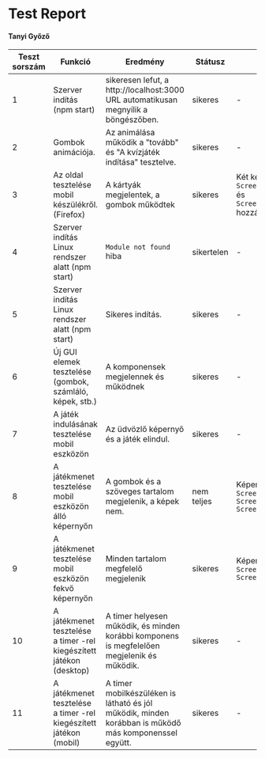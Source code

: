 # Test Report
#### Tanyi Győző

Teszt sorszám | Funkció | Eredmény | Státusz | Megjegyzés | Tesztelő személy | Dátum
--- | --- | --- | --- | --- | --- | --- 
1 |  Szerver indítás (npm start) | sikeresen lefut, a http://localhost:3000 URL automatikusan megnyílik a böngészőben. | sikeres | - | Tanyi Győző | 2023.01.14.
2 | Gombok animációja.| Az animálása működik a "tovább" és "A kvízjáték indítása" tesztelve. | sikeres | - | Tanyi Győző | 2023.01.14.
3 | Az oldal tesztelése mobil készülékről. (Firefox) | A kártyák megjelentek, a gombok működtek | sikeres | Két képernyőkép: `Screenshot_20230114_155114_Firefox.jpg` és `Screenshot_20230114_155125_Firefox.jpg` hozzáadva a docs könyvtárhoz. | Tanyi Győző | 2023.01.14.
4 | Szerver indítás Linux rendszer alatt (npm start) | `Module not found` hiba | sikertelen | - | Tanyi Győző | 2023.01.15.
5 | Szerver indítás Linux rendszer alatt (npm start) | Sikeres indítás. | sikeres | - | Tanyi Győző | 2023.01.15.
6 | Új GUI elemek tesztelése (gombok, számláló, képek, stb.) | A komponensek megjelennek és működnek | sikeres | - | Tanyi Győző | 2023.01.15.
7 | A játék indulásának tesztelése mobil eszközön | Az üdvözlő képernyő és a játék elindul. | sikeres | - | Tanyi Győző | 2023.01.16.
8 | A játékmenet tesztelése mobil eszközön álló képernyőn | A gombok és a szöveges tartalom megjelenik, a képek nem. | nem teljes | Képernyőképek: `Screenshot_20230116_083529_Firefox.jpg` `Screenshot_20230116_083534_Firefox.jpg` `Screenshot_20230116_083549_Firefox.jpg` | Tanyi Győző | 2023.01.16.
9 | A játékmenet tesztelése mobil eszközön fekvő képernyőn | Minden tartalom megfelelő megjelenik | sikeres | Képernyőképek: `Screenshot_20230116_083604_Firefox.jpg` `Screenshot_20230116_083612_Firefox.jpg` | Tanyi Győző | 2023.01.16.
10 | A játékmenet tesztelése a timer -rel kiegészített játékon (desktop) | A timer helyesen működik, és minden korábbi komponens is megfelelően megjelenik és működik. | sikeres | - | Tanyi Győző | 2023.01.16.
11 | A játékmenet tesztelése a timer -rel kiegészített játékon (mobil) | A timer mobilkészüléken is látható és jól működik, minden korábban is működő más komponenssel együtt. | sikeres | - | Tanyi Győző | 2023.01.16.
